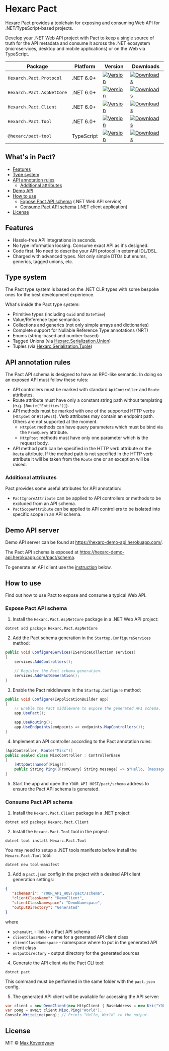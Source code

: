 # Hexarc Pact
Hexarc Pact provides a toolchain for exposing and consuming Web API for .NET/TypeScript-based projects.

Develop your .NET Web API project with Pact to keep a single source of truth for the API metadata and consume it across the .NET ecosystem 
(microservices, desktop and mobile applications) or on the Web via TypeScript.

|Package|Platform|Version|Downloads|
|-------|--------|-------|---------|
|`Hexarch.Pact.Protocol`| .NET 6.0+ | [![Version](https://img.shields.io/nuget/v/Hexarc.Pact.Protocol.svg)](https://nuget.org/packages/Hexarc.Pact.Protocol) | [![Downloads](https://img.shields.io/nuget/dt/Hexarc.Pact.Protocol.svg)](https://nuget.org/packages/Hexarc.Pact.Protocol) |
|`Hexarch.Pact.AspNetCore`| .NET 6.0+ | [![Version](http://img.shields.io/nuget/v/Hexarc.Pact.AspNetCore.svg)](https://nuget.org/packages/Hexarc.Pact.AspNetCore) | [![Downloads](https://img.shields.io/nuget/dt/Hexarc.Pact.AspNetCore.svg)](https://nuget.org/packages/Hexarc.Pact.AspNetCore) |
|`Hexarch.Pact.Client`| .NET 6.0+ | [![Version](http://img.shields.io/nuget/v/Hexarc.Pact.Client.svg)](https://nuget.org/packages/Hexarc.Pact.Client) | [![Downloads](https://img.shields.io/nuget/dt/Hexarc.Pact.Client.svg)](https://nuget.org/packages/Hexarc.Pact.Client) |
|`Hexarch.Pact.Tool`| .NET 6.0+ | [![Version](http://img.shields.io/nuget/v/Hexarc.Pact.Tool.svg)](https://nuget.org/packages/Hexarc.Pact.Tool) | [![Downloads](https://img.shields.io/nuget/dt/Hexarc.Pact.Tool.svg)](https://nuget.org/packages/Hexarc.Pact.Tool) |
|`@hexarc/pact-tool`| TypeScript | [![Version](http://img.shields.io/npm/v/@hexarc/pact-tool.svg)](https://www.npmjs.org/package/@hexarc/pact-tool) | [![Downloads](http://img.shields.io/npm/dt/@hexarc/pact-tool.svg)](https://www.npmjs.org/package/@hexarc/pact-tool) |

## What's in Pact?
* [Features](#features)
* [Type system](#type-system)
* [API annotation rules](#api-annotation-rules)
  * [Additional attributes](#additional-attributes)
* [Demo API](#demo-api-server)
* [How to use](#how-to-use)
  * [Expose Pact API schema](#expose-pact-api-schema) (.NET Web API service)
  * [Consume Pact API schema](#consume-pact-api-schema) (.NET client application)
* [License](#license)

## Features
* Hassle-free API integrations in seconds.
* No type information loosing. Consume exact API as it's designed.
* Code first. No need to describe your API protocol in external IDL/DSL.
* Charged with advanced types. Not only simple DTOs but enums, generics, tagged unions, etc.

## Type system
The Pact type system is based on the .NET CLR types with some bespoke ones
for the best development experience. 

What's inside the Pact type system:
* Primitive types (including `Guid` and `DateTime`)
* Value/Reference type semantics
* Collections and generics (not only simple arrays and dictionaries)
* Complete support for Nullable Reference Type annotations (NRT)
* Enums (string-based and number-based)
* Tagged Unions (via [Hexarc.Serialization.Union](https://github.com/hexarc-software/hexarc-serialization))
* Tuples (via [Hexarc.Serialization.Tuple](https://github.com/hexarc-software/hexarc-serialization))

## API annotation rules
The Pact API schema is designed to have an RPC-like semantic. In doing so 
an exposed API must follow these rules:
* API controllers must be marked with standard `ApiController` and `Route` attributes.
* Route attribute must have only a constant string path without templating (e.g. `[Route("Entities")]`).
* API methods must be marked with one of the supported HTTP verbs (`HttpGet` or `HttpPost`). Verb attributes may contain an endpoint path. 
  Others are not supported at the moment. 
   * `HttpGet` methods can have query parameters which must be bind via the `FromQuery` attribute.
   * `HttpPost` methods must have only one parameter which is the request body.
* API method path can be specified in the HTTP verb attribute or the `Route` attribute. If the method path is not
specified in the HTTP verb attribute it will be taken from the `Route` one or an exception will be raised.

### Additional attributes
Pact provides some useful attributes for API annotation:
* `PactIgnoreAttribute` can be applied to API controllers or methods to be excluded from an API schema.
* `PactScopeAttribute` can be applied to API controllers to be isolated into specific scope in an API schema.

## Demo API server
Demo API server can be found at https://hexarc-demo-api.herokuapp.com/.

The Pact API schema is exposed at https://hexarc-demo-api.herokuapp.com/pact/schema.

To generate an API client use the [instruction](#consume-pact-api-schema)
below.

## How to use
Find out how to use Pact to expose and consume a typical Web API.

### Expose Pact API schema
1. Install the `Hexarc.Pact.AspNetCore` package in a .NET Web API project:
```shell
dotnet add package Hexarc.Pact.AspNetCore
```
2. Add the Pact schema generation in the `Startup.ConfigureServices` method:
```c#
public void ConfigureServices(IServiceCollection services)
{
    services.AddControllers();

    // Register the Pact schema generation.
    services.AddPactGeneration();
}
```
3. Enable the Pact middleware in the `Startup.Configure` method:
```c#
public void Configure(IApplicationBuilder app)
{
    // Enable the Pact middleware to expose the generated API schema.
    app.UsePact();

    app.UseRouting();
    app.UseEndpoints(endpoints => endpoints.MapControllers());
}
```
4. Implement an API controller according to the Pact annotation rules:
```c#
[ApiController, Route("Misc")]
public sealed class MiscController : ControllerBase
{
    [HttpGet(nameof(Ping))]
    public String Ping([FromQuery] String message) => $"Hello, {message}";
}
```
5. Start the app and open the `YOUR_API_HOST/pact/schema` address to ensure 
   the Pact API schema is generated.
   
### Consume Pact API schema
1. Install the `Hexarc.Pact.Client` package in a .NET project:
```shell
dotnet add package Hexarc.Pact.Client
```
2. Install the `Hexarc.Pact.Tool` tool in the project:
```shell
dotnet tool install Hexarc.Pact.Tool
```
You may need to setup a .NET tools manifesto before 
install the `Hexarc.Pact.Tool` tool:
```shell
dotnet new tool-manifest
```
3. Add a `pact.json` config in the project with a desired API client 
   generation settings:
```json
{
   "schemaUri": "YOUR_API_HOST/pact/schema",
   "clientClassName": "DemoClient",
   "clientClassNamespace": "DemoNamespace",
   "outputDirectory": "Generated"
}
```
where
* `schemaUri` - link to a Pact API schema
* `clientClassName` - name for a generated API client class
* `clientClassNamespace` - namespace where to put in the generated API client class
* `outputDirectory` - output directory for the generated sources
4. Generate the API client via the Pact CLI tool:
```shell
dotnet pact
```
This command must be performed in the same folder with the `pact.json` config.

5. The generated API client will be available for accessing the API server:
```c#
var client = new DemoClient(new HttpClient { BaseAddress = new Uri("YOUR_API_HOST") });
var pong = await client.Misc.Ping("World");
Console.WriteLine(pong); // Prints "Hello, World" to the output.
```

## License
MIT © [Max Koverdyaev](https://github.com/shadeglare)
